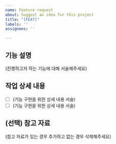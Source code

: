 ```yaml
---
name: Feature request
about: Suggest an idea for this project
title: "[FEAT]"
labels: ''
assignees: ''

---
```


## 기능 설명

(진행하고자 하는 기능에 대해 서술해주세요)

## 작업 상세 내용

- [ ] (기능 구현을 위한 상세 내용 서술)
- [ ] (기능 구현을 위한 상세 내용 서술)

## (선택) 참고 자료

(참고 자료가 있는 경우 추가하고 없는 경우 삭제해주세요)
